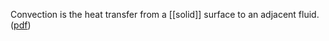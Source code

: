 Convection is the heat transfer from a [[solid]] surface to an adjacent fluid. ([pdf](zotero://open-pdf/library/items/BLQM2C86?page=18&annotation=KLICKJD6))